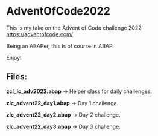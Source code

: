 # AdventOfCode2022
This is my take on the Advent of Code challenge 2022 https://adventofcode.com/

Being an ABAPer, this is of course in ABAP.

Enjoy!



## Files:
**zcl_lc_adv2022.abap** -> Helper class for daily challenges.

**zlc_advent22_day1.abap** -> Day 1 challenge.

**zlc_advent22_day2.abap** -> Day 2 challenge.

**zlc_advent22_day3.abap** -> Day 3 challenge.
